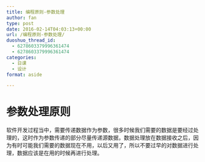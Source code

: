 ```yaml
---
title: 编程原则-参数处理
author: fan
type: post
date: 2016-02-14T04:03:13+00:00
url: /编程原则-参数处理/
duoshuo_thread_id:
  - 6278603379996361474
  - 6278603379996361474
categories:
  - 日课
  - 设计
format: aside

---
```

# 参数处理原则

软件开发过程当中，需要传递数据作为参数，很多时候我们需要的数据是要经过处理的，这时作为参数传递的部分尽量传递源数据，数据处理放在数据接收之后，因为有时可能我们需要的数据现在不用，以后又用了，所以不要过早的对数据进行处理，数据应该是在用的时候再进行处理。